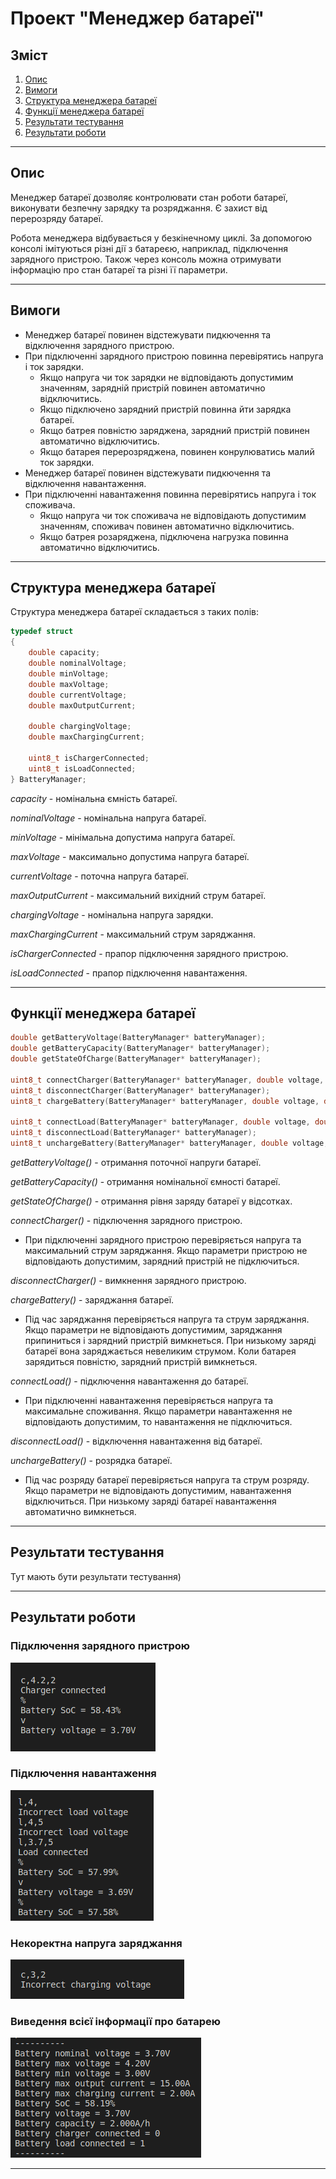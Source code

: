 # Проект "Менеджер батареї"
## Зміст
1. [Опис](#Опис)
2. [Вимоги](#Вимоги)
3. [Структура менеджера батареї](#Структура-менеджера-батареї)
4. [Функції менеджера батареї](#Функції-менеджера-батареї)
5. [Результати тестування](#Результати-тестування)
6. [Результати роботи](#Результати-роботи)
____
## Опис
Менеджер батареї дозволяє контролювати стан роботи батареї, виконувати безпечну зарядку та розряджання. Є захист від перерозряду батареї.

Робота менеджера відбувається у безкінечному циклі. За допомогою консолі імітуються різні дії з батареєю, наприклад, підключення зарядного пристрою. Також через консоль можна отримувати інформацію про стан батареї та різні її параметри.
____
## Вимоги
- Менеджер батареї повинен відстежувати пидкючення та відключення зарядного пристрою.
- При підключенні зарядного пристрою повинна перевірятись напруга і ток зарядки.
    - Якщо напруга чи ток зарядки не відповідають допустимим значенням, зарядній пристрій повинен автоматично відключитись.
    - Якщо підключено зарядний пристрій повинна йти зарядка батареї.
    - Якщо батрея повністю заряджена, зарядний пристрій повинен автоматично відключитись.
    - Якщо батарея перерозряджена, повинен конрулюватись малий ток зарядки.
- Менеджер батареї повинен відстежувати пидкючення та відключення навантаження.
- При підключенні навантаження повинна перевірятись напруга і ток споживача.
    - Якщо напруга чи ток споживача не відповідають допустимим значенням, споживач повинен автоматично відключитись.
    - Якщо батрея розаряджена, підключена нагрузка повинна автоматично відключитись.
____
## Структура менеджера батареї
Структура менеджера батареї складається з таких полів:
```C
typedef struct 
{
    double capacity;
    double nominalVoltage;
    double minVoltage;
    double maxVoltage;
    double currentVoltage;
    double maxOutputCurrent;

    double chargingVoltage;
    double maxChargingCurrent;

    uint8_t isChargerConnected;
    uint8_t isLoadConnected;
} BatteryManager;
```
*capacity* - номінальна ємність батареї.

*nominalVoltage* - номінальна напруга батареї.

*minVoltage* - мінімальна допустима напруга батареї.

*maxVoltage* - максимально допустима напруга батареї.

*currentVoltage* - поточна напруга батареї.

*maxOutputCurrent* - максимальний вихідний струм батареї.

*chargingVoltage* - номінальна напруга зарядки.

*maxChargingCurrent* - максимальний струм заряджання.

*isChargerConnected* - прапор підключення зарядного пристрою.

*isLoadConnected* - прапор підключення навантаження.
____
## Функції менеджера батареї
```C
double getBatteryVoltage(BatteryManager* batteryManager);
double getBatteryCapacity(BatteryManager* batteryManager);
double getStateOfCharge(BatteryManager* batteryManager);

uint8_t connectCharger(BatteryManager* batteryManager, double voltage, double current);
uint8_t disconnectCharger(BatteryManager* batteryManager);
uint8_t chargeBattery(BatteryManager* batteryManager, double voltage, double current);

uint8_t connectLoad(BatteryManager* batteryManager, double voltage, double current);
uint8_t disconnectLoad(BatteryManager* batteryManager);
uint8_t unchargeBattery(BatteryManager* batteryManager, double voltage, double current);
```
*getBatteryVoltage()* - отримання поточної напруги батареї.

*getBatteryCapacity()* - отримання номінальної ємності батареї.

*getStateOfCharge()* - отримання рівня заряду батареї у відсотках.

*connectCharger()* - підключення зарядного пристрою.
 - При підключенні зарядного пристрою перевіряється напруга та максимальний струм заряджання. Якщо параметри пристрою не відповідають допустимим, зарядний пристрій не підключиться.

*disconnectCharger()* - вимкнення зарядного пристрою.

*chargeBattery()* - заряджання батареї.
 - Під час заряджання перевіряється напруга та струм заряджання. Якщо параметри не відповідають допустимим, заряджання припиниться і зарядний пристрій вимкнеться. При низькому заряді батареї вона заряджається невеликим струмом. Коли батарея зарядиться повністю, зарядний пристрій вимкнеться.

*connectLoad()* - підключення навантаження до батареї.
 - При підключенні навантаження перевіряється напруга та максимальне споживання. Якщо параметри навантаження не відповідають допустимим, то навантаження не підключиться.

*disconnectLoad()* - відключення навантаження від батареї.

*unchargeBattery()* - розрядка батареї.
 - Під час розряду батареї перевіряється напруга та струм розряду. Якщо параметри не відповідають допустимим, навантаження відключиться. При низькому заряді батареї навантаження автоматично вимкнеться.
____
## Результати тестування
Тут мають бути результати тестування)
____
## Результати роботи
### Підключення зарядного пристрою
<img src="./raw/conn_ch.png"/>

### Підключення навантаження
<img src="./raw/conn_load.png"/>

### Некоректна напруга заряджання
<img src="./raw/inc_ch_volt.png"/>

### Виведення всієї інформації про батарею
<img src="./raw/all_info.png"/>

____
